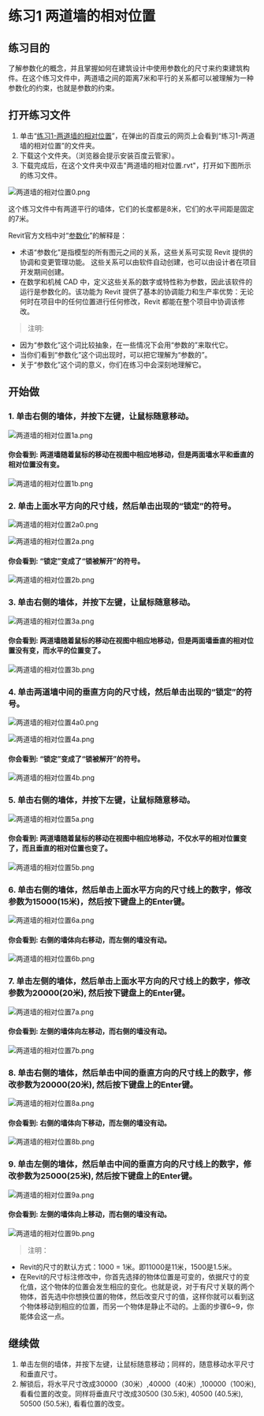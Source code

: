 # 练习1 两道墙的相对位置

## 练习目的

了解参数化的概念，并且掌握如何在建筑设计中使用参数化的尺寸来约束建筑构件。在这个练习文件中，两道墙之间的距离7米和平行的关系都可以被理解为一种参数化的约束，也就是参数的约束。

## 打开练习文件

1. 单击“[练习1-两道墙的相对位置](http://pan.baidu.com/s/1dElp7ot)”，在弹出的百度云的网页上会看到“练习1-两道墙的相对位置”的文件夹。
2. 下载这个文件夹。（浏览器会提示安装百度云管家）。
3. 下载完成后，在这个文件夹中双击"两道墙的相对位置.rvt"，打开如下图所示的练习文件。

![两道墙的相对位置0.png](/images/两道墙的相对位置/两道墙的相对位置0.png)

这个练习文件中有两道平行的墙体，它们的长度都是8米，它们的水平间距是固定的7米。

Revit官方文档中对“[参数化](https://knowledge.autodesk.com/support/revit-products/getting-started/caas/CloudHelp/cloudhelp/2014/ENU/Revit/files/GUID-71F2C8EE-2A90-4076-A6C7-702082566DDF-htm.html)”的解释是：

- 术语“参数化”是指模型的所有图元之间的关系，这些关系可实现 Revit 提供的协调和变更管理功能。 这些关系可以由软件自动创建，也可以由设计者在项目开发期间创建。
- 在数学和机械 CAD 中，定义这些关系的数字或特性称为参数，因此该软件的运行是参数化的。该功能为 Revit 提供了基本的协调能力和生产率优势：无论何时在项目中的任何位置进行任何修改，Revit 都能在整个项目中协调该修改。

> 注明:
>  
- 因为“参数化”这个词比较抽象，在一些情况下会用“参数的”来取代它。
- 当你们看到“参数化”这个词出现时，可以把它理解为“参数的”。
- 关于“参数化”这个词的意义，你们在练习中会深刻地理解它。

## 开始做

### 1. 单击右侧的墙体，并按下左键，让鼠标随意移动。

![两道墙的相对位置1a.png](/images/两道墙的相对位置/两道墙的相对位置1a.png)

#### 你会看到: 两道墙随着鼠标的移动在视图中相应地移动，但是两面墙水平和垂直的相对位置没有变。

![两道墙的相对位置1b.png](/images/两道墙的相对位置/两道墙的相对位置1b.png)

### 2. 单击上面水平方向的尺寸线，然后单击出现的“锁定”的符号。

![两道墙的相对位置2a0.png](/images/两道墙的相对位置/两道墙的相对位置2a0.png)

![两道墙的相对位置2a.png](/images/两道墙的相对位置/两道墙的相对位置2a.png)

#### 你会看到: “锁定”变成了“锁被解开”的符号。

![两道墙的相对位置2b.png](/images/两道墙的相对位置/两道墙的相对位置2b.png)

### 3. 单击右侧的墙体，并按下左键，让鼠标随意移动。
 
![两道墙的相对位置3a.png](/images/两道墙的相对位置/两道墙的相对位置3a.png)

#### 你会看到: 两道墙随着鼠标的移动在视图中相应地移动，但是两面墙垂直的相对位置没有变，而水平的位置变了。

![两道墙的相对位置3b.png](/images/两道墙的相对位置/两道墙的相对位置3b.png)

### 4. 单击两道墙中间的垂直方向的尺寸线，然后单击出现的“锁定”的符号。

![两道墙的相对位置4a0.png](/images/两道墙的相对位置/两道墙的相对位置4a0.png)

![两道墙的相对位置4a.png](/images/两道墙的相对位置/两道墙的相对位置4a.png)

#### 你会看到: “锁定”变成了“锁被解开”的符号。

![两道墙的相对位置4b.png](/images/两道墙的相对位置/两道墙的相对位置4b.png)

### 5. 单击右侧的墙体，并按下左键，让鼠标随意移动。

![两道墙的相对位置5a.png](/images/两道墙的相对位置/两道墙的相对位置5a.png)

#### 你会看到: 两道墙随着鼠标的移动在视图中相应地移动，不仅水平的相对位置变了，而且垂直的相对位置也变了。

![两道墙的相对位置5b.png](/images/两道墙的相对位置/两道墙的相对位置5b.png)

### 6. 单击右侧的墙体，然后单击上面水平方向的尺寸线上的数字，修改参数为15000(15米)，然后按下键盘上的Enter键。

![两道墙的相对位置6a.png](/images/两道墙的相对位置/两道墙的相对位置6a.png)

#### 你会看到: 右侧的墙体向右移动，而左侧的墙没有动。

![两道墙的相对位置6b.png](/images/两道墙的相对位置/两道墙的相对位置6b.png)

### 7. 单击左侧的墙体，然后单击上面水平方向的尺寸线上的数字，修改参数为20000(20米), 然后按下键盘上的Enter键。

![两道墙的相对位置7a.png](/images/两道墙的相对位置/两道墙的相对位置7a.png)

#### 你会看到: 左侧的墙体向左移动，而右侧的墙没有动。

![两道墙的相对位置7b.png](/images/两道墙的相对位置/两道墙的相对位置7b.png)

### 8. 单击右侧的墙体，然后单击中间的垂直方向的尺寸线上的数字，修改参数为20000(20米), 然后按下键盘上的Enter键。

![两道墙的相对位置8a.png](/images/两道墙的相对位置/两道墙的相对位置8a.png)

#### 你会看到: 右侧的墙体向下移动，而左侧的墙没有动。

![两道墙的相对位置8b.png](/images/两道墙的相对位置/两道墙的相对位置8b.png)

### 9. 单击左侧的墙体，然后单击中间的垂直方向的尺寸线上的数字，修改参数为25000(25米), 然后按下键盘上的Enter键。

![两道墙的相对位置9a.png](/images/两道墙的相对位置/两道墙的相对位置9a.png)

#### 你会看到: 左侧的墙体向上移动，而右侧的墙没有动。

![两道墙的相对位置9b.png](/images/两道墙的相对位置/两道墙的相对位置9b.png)

> 注明：
>
- Revit的尺寸的默认方式：1000 = 1米。即11000是11米，1500是1.5米。
- 在Revit的尺寸标注修改中，你首先选择的物体位置是可变的，依据尺寸的变化值，这个物体的位置会发生相应的变化。也就是说，对于有尺寸关联的两个物体，首先选中你想换位置的物体，然后改变尺寸的值，这样你就可以看到这个物体移动到相应的位置，而另一个物体是静止不动的。上面的步骤6~9，你能体会这一点。

## 继续做

1. 单击左侧的墙体，并按下左键，让鼠标随意移动；同样的，随意移动水平尺寸和垂直尺寸。
2. 解锁后，将水平尺寸改成30000（30米）,40000（40米）,100000（100米), 看看位置的改变。同样将垂直尺寸改成30500 (30.5米), 40500 (40.5米), 50500 (50.5米), 看看位置的改变。














